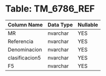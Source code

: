 # Table: TM_6786_REF

| Column Name | Data Type | Nullable |
|-------------|-----------|----------|
| MR | nvarchar | YES |
| Referencia | nvarchar | YES |
| Denominacion | nvarchar | YES |
| clasificacion5 | nvarchar | YES |
| F5 | nvarchar | YES |
